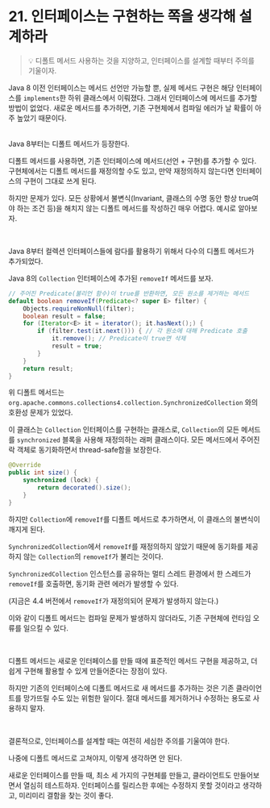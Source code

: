 # 21. 인터페이스는 구현하는 쪽을 생각해 설계하라

> 💡 디폴트 메서드 사용하는 것을 지양하고, 인터페이스를 설계할 때부터 주의를 기울이자.

Java 8 이전 인터페이스는 메서드 선언만 가능할 뿐, 실제 메서드 구현은 해당 인터페이스를 `implements`한 하위 클래스에서 이뤄졌다. 그래서 인터페이스에 메서드를 추가할 방법이 없었다. 새로운 메서드를 추가하면, 기존 구현체에서 컴파일 에러가 날 확률이 아주 높았기 때문이다.

<br/>
Java 8부터는 디폴트 메서드가 등장한다.

디폴트 메서드를 사용하면, 기존 인터페이스에 메서드(선언 + 구현)를 추가할 수 있다. 구현체에서는 디폴트 메서드를 재정의할 수도 있고, 만약 재정의하지 않는다면 인터페이스의 구현이 그대로 쓰게 된다.

하지만 문제가 있다. 모든 상황에서 불변식(Invariant, 클래스의 수명 동안 항상 true여야 하는 조건 등)을 해치지 않는 디폴트 메서드를 작성하긴 매우 어렵다. 예시로 알아보자.

<br/>

Java 8부터 컬렉션 인터페이스들에 람다를 활용하기 위해서 다수의 디폴트 메서드가 추가되었다.

Java 8의 `Collection` 인터페이스에 추가된 `removeIf` 메서드를 보자.

```java
// 주어진 Predicate(불리언 함수)이 true를 반환하면, 모든 원소를 제거하는 메서드
default boolean removeIf(Predicate<? super E> filter) {
	Objects.requireNonNull(filter);
	boolean result = false;
	for (Iterator<E> it = iterator(); it.hasNext();) {
		if (filter.test(it.next())) { // 각 원소에 대해 Predicate 호출
			it.remove(); // Predicate이 true면 삭제
			result = true;
		}
	}
	return result;
}
```

위 디폴트 메서드는 `org.apache.commons.collections4.collection.SynchronizedCollection`
와의 호환성 문제가 있었다.

이 클래스는 `Collection` 인터페이스를 구현하는 클래스로, `Collection`의 모든 메서드를 `synchronized` 블록을 사용해 재정의하는 래퍼 클래스이다. 모든 메서드에서 주어진 락 객체로 동기화하면서 thread-safe함을 보장한다.

```java
@Override
public int size() {
	synchronized (lock) {
		return decorated().size();
	}
}
```

하지만 `Collection`에 `removeIf`를 디폴트 메서드로 추가하면서, 이 클래스의 불변식이 깨지게 된다.

`SynchronizedCollection`에서 `removeIf`를 재정의하지 않았기 때문에 동기화를 제공하지 않는 `Collection`의 `removeIf`가 불리는 것이다.

`SynchronizedCollection` 인스턴스를 공유하는 멀티 스레드 환경에서 한 스레드가 `removeIf`를 호출하면, 동기화 관련 에러가 발생할 수 있다.

(지금은 4.4 버전에서 `removeIf`가 재정의되어 문제가 발생하지 않는다.)

이와 같이 디폴트 메서드는 컴파일 문제가 발생하지 않더라도, 기존 구현체에 런타임 오류를 일으킬 수 있다.

<br/>

디폴트 메서드는 새로운 인터페이스를 만들 때에 표준적인 메서드 구현을 제공하고, 더 쉽게 구현해 활용할 수 있게 만들어준다는 장점이 있다.

하지만 기존의 인터페이스에 디폴트 메서드로 새 메서드를 추가하는 것은 기존 클라이언트를 망가뜨릴 수도 있는 위험한 일이다. 절대 메서드를 제거하거나 수정하는 용도로 사용하지 말자.

<br/>

결론적으로, 인터페이스를 설계할 때는 여전히 세심한 주의를 기울여야 한다.

나중에 디폴트 메서드로 고쳐야지, 이렇게 생각하면 안 된다.

새로운 인터페이스를 만들 때, 최소 세 가지의 구현체를 만들고, 클라이언트도 만들어보면서 열심히 테스트하자. 인터페이스를 릴리스한 후에는 수정하지 못할 것이라고 생각하고, 미리미리 결함을 찾는 것이 좋다.
